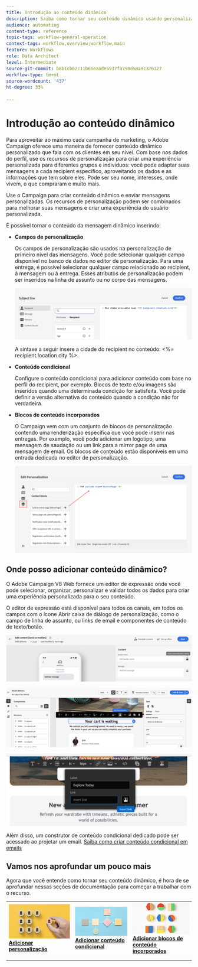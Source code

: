 ```yaml
---
title: Introdução ao conteúdo dinâmico
description: Saiba como tornar seu conteúdo dinâmico usando personalização, conteúdo condicional e blocos de conteúdo incorporados.
audience: automating
content-type: reference
topic-tags: workflow-general-operation
context-tags: workflow,overview;workflow,main
feature: Workflows
role: Data Architect
level: Intermediate
source-git-commit: b8b1cb62c11b66eaade5937fa798d58a9c376127
workflow-type: tm+mt
source-wordcount: '437'
ht-degree: 33%

---
```



# Introdução ao conteúdo dinâmico

Para aproveitar ao máximo cada campanha de marketing, o Adobe Campaign oferece uma maneira de fornecer conteúdo dinâmico personalizado que fala com os clientes em seu nível. Com base nos dados do perfil, use os recursos de personalização para criar uma experiência personalizada para diferentes grupos e indivíduos: você pode adaptar suas mensagens a cada recipient específico, aproveitando os dados e as informações que tem sobre eles. Pode ser seu nome, interesses, onde vivem, o que compraram e muito mais.

Use o Campaign para criar conteúdo dinâmico e enviar mensagens personalizadas. Os recursos de personalização podem ser combinados para melhorar suas mensagens e criar uma experiência do usuário personalizada.

É possível tornar o conteúdo da mensagem dinâmico inserindo:

* **Campos de personalização**

   Os campos de personalização são usados na personalização de primeiro nível das mensagens. Você pode selecionar qualquer campo disponível no banco de dados no editor de personalização. Para uma entrega, é possível selecionar qualquer campo relacionado ao recipient, à mensagem ou à entrega. Esses atributos de personalização podem ser inseridos na linha de assunto ou no corpo das mensagens.

   ![](assets/perso-subject-line.png)

   A sintaxe a seguir insere a cidade do recipient no conteúdo: &lt;%= recipient.location.city %>.

* **Conteúdo condicional**

   Configure o conteúdo condicional para adicionar conteúdo com base no perfil do recipient, por exemplo. Blocos de texto e/ou imagens são inseridos quando uma determinada condição for satisfeita. Você pode definir a versão alternativa do conteúdo quando a condição não for verdadeira.

* **Blocos de conteúdo incorporados**

   O Campaign vem com um conjunto de blocos de personalização contendo uma renderização específica que você pode inserir nas entregas. Por exemplo, você pode adicionar um logotipo, uma mensagem de saudação ou um link para a mirror page de uma mensagem de email. Os blocos de conteúdo estão disponíveis em uma entrada dedicada no editor de personalização.

   ![](assets/perso-content-blocks.png)

## Onde posso adicionar conteúdo dinâmico?

O Adobe Campaign V8 Web fornece um editor de expressão onde você pode selecionar, organizar, personalizar e validar todos os dados para criar uma experiência personalizada para o seu conteúdo.

O editor de expressão está disponível para todos os canais, em todos os campos com o ícone Abrir caixa de diálogo de personalização, como o campo de linha de assunto, ou links de email e componentes de conteúdo de texto/botão.

![](assets/expression-editor-access.png)

![](assets/expression-editor-access-email.png)

![](assets/perso-link-insert-icon.png)

Além disso, um construtor de conteúdo condicional dedicado pode ser acessado ao projetar um email. [Saiba como criar conteúdo condicional em emails](conditions.md)

## Vamos nos aprofundar um pouco mais

Agora que você entende como tornar seu conteúdo dinâmico, é hora de se aprofundar nessas seções de documentação para começar a trabalhar com o recurso.

<table style="table-layout:fixed"><tr style="border: 0;">
<td>
<a href="personalize.md">
<img alt="Personalizar conteúdo" src="assets/do-not-localize/dynamic-personalization.jpg">
</a>
<div>
<a href="personalize.md"><strong>Adicionar personalização</strong></a>
</div>
<p>
</td>
<td>
<a href="conditions.md">
<img alt="Lead" src="assets/do-not-localize/dynamic-conditional.jpg">
</a>
<div><a href="conditions.md"><strong>Adicionar conteúdo condicional</strong>
</div>
<p>
</td>
<td>
<a href="content-blocks.md">
<img alt="Pouco frequente" src="assets/do-not-localize/dynamic-content-blocks.jpg">
</a>
<div>
<a href="content-blocks.md"><strong>Adicionar blocos de conteúdo incorporados</strong></a>
</div>
<p></td>
</tr></table>
